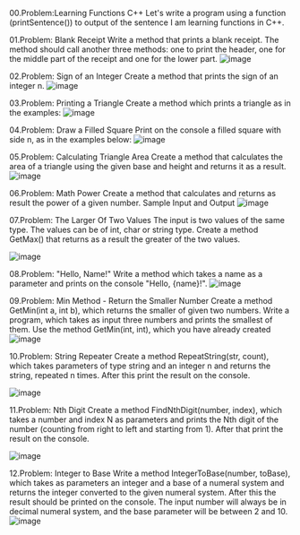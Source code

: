 00.Problem:Learning Functions C++
Let's write a program using a function (printSentence()) to output
of the sentence I am learning functions in C++.

01.Problem: Blank Receipt
Write a method that prints a blank receipt. The method should call another three methods: one to 
print the header, one for the middle part of the receipt and one for the lower part.
![image](https://github.com/Sasho80/10.Functions/assets/7139995/3a3d90bf-7ea9-40b5-9096-523cc8931b3f)

02.Problem: Sign of an Integer
Create a method that prints the sign of an integer n.
![image](https://github.com/Sasho80/10.Functions/assets/7139995/787062c2-89ab-4039-bd1a-d6c1e4e7fd09)

03.Problem: Printing a Triangle
Create a method which prints a triangle as in the examples:
![image](https://github.com/Sasho80/10.Functions/assets/7139995/a5985386-f423-4c68-891b-5a5b6c1ebd35)

04.Problem: Draw a Filled Square
Print on the console a filled square with side n, as in the examples below:
![image](https://github.com/Sasho80/10.Functions/assets/7139995/8c596fc3-793f-48cc-be49-616e5385d5dd)

05.Problem: Calculating Triangle Area
Create a method that calculates the area of a triangle using the given base and height and returns it 
as a result.
![image](https://github.com/Sasho80/10.Functions/assets/7139995/f9d3933e-2bce-4bc5-971e-2a17ca84bdb7)

06.Problem: Math Power
Create a method that calculates and returns as result the power of a given number.
Sample Input and Output
![image](https://github.com/Sasho80/10.Functions/assets/7139995/b8d99cb5-584e-476a-bb53-da0217ac0ee1)

07.Problem: The Larger Of Two Values
The input is two values of the same type. The values can be of int, char or string type. Create a 
method GetMax() that returns as a result the greater of the two values.

![image](https://github.com/Sasho80/10.Functions/assets/7139995/9ef4b782-bd02-4e86-99b5-aa8f23d43295)

08.Problem: "Hello, Name!"
Write a method which takes a name as a parameter and prints on the console "Hello, {name}!".
![image](https://github.com/Sasho80/10.Functions/assets/7139995/abd29a29-8bef-4acd-87d8-1af866016e46)

09.Problem: Min Method - Return the Smaller Number
Create a method GetMin(int a, int b), which returns the smaller of given two numbers. Write a 
program, which takes as input three numbers and prints the smallest of them. Use the method 
GetMin(int, int), which you have already created
![image](https://github.com/Sasho80/10.Functions/assets/7139995/c55063f5-8272-4d32-8580-c37d0d38ce66)

10.Problem: String Repeater
Create a method RepeatString(str, count), which takes parameters of type string and an 
integer n and returns the string, repeated n times. After this print the result on the console.

![image](https://github.com/Sasho80/10.Functions/assets/7139995/df39b663-dc73-4370-a7c8-670a873c0b25)

11.Problem: Nth Digit
Create a method FindNthDigit(number, index), which takes a number and index N as parameters 
and prints the Nth digit of the number (counting from right to left and starting from 1). After that print 
the result on the console.

![image](https://github.com/Sasho80/10.Functions/assets/7139995/535603a5-b219-475e-a92e-a1db28d6c452)

12.Problem: Integer to Base
Write a method IntegerToBase(number, toBase), which takes as parameters an integer and a base 
of a numeral system and returns the integer converted to the given numeral system. After this the 
result should be printed on the console. The input number will always be in decimal numeral system, 
and the base parameter will be between 2 and 10.
![image](https://github.com/Sasho80/10.Functions/assets/7139995/88449341-21f8-4107-a578-fc241ae84b85)

